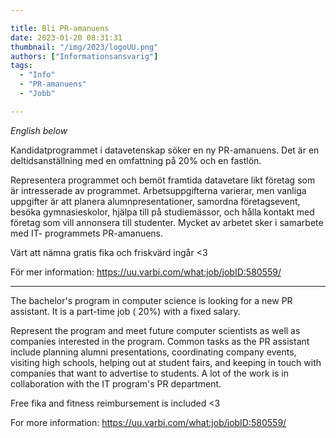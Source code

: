 ```yaml
---

title: Bli PR-amanuens 
date: 2023-01-20 08:31:31
thumbnail: "/img/2023/logoUU.png"
authors: ["Informationsansvarig"]
tags: 
  - "Info"
  - "PR-amanuens"
  - "Jobb"

---
```

*English below*
 
Kandidatprogrammet i datavetenskap söker en ny PR-amanuens. Det är en deltidsanställning med en omfattning på 20% och en fastlön.

Representera programmet och bemöt framtida datavetare likt företag som är intresserade av programmet. Arbetsuppgifterna varierar, men vanliga uppgifter är att planera alumnpresentationer, samordna företagsevent, besöka gymnasieskolor, hjälpa till på studiemässor, och hålla kontakt med företag som vill annonsera till studenter. Mycket av arbetet sker i samarbete med IT- programmets PR-amanuens.

Värt att nämna gratis fika och friskvärd ingår <3

För mer information: https://uu.varbi.com/what:job/jobID:580559/

-------------------------------

The bachelor's program in computer science is looking for a new PR assistant. It is a part-time job ( 20%) with a fixed salary.

Represent the program and meet future computer scientists as well as companies interested in the program. 
Common tasks as the PR assistant include planning alumni presentations, coordinating company events, visiting high schools, helping out at student fairs, and keeping in touch with companies that want to advertise to students. A lot of the work is in collaboration with the IT program's PR department.

Free fika and fitness reimbursement is included <3

For more information: https://uu.varbi.com/what:job/jobID:580559/